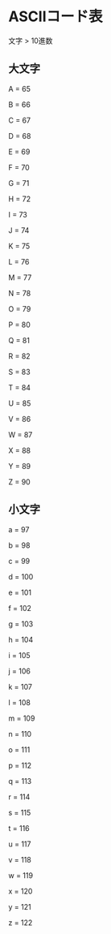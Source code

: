 # ASCIIコード表

文字 > 10進数

## 大文字

A = 65

B = 66

C = 67

D = 68

E = 69

F = 70

G = 71

H = 72

I = 73

J = 74

K = 75

L = 76

M = 77

N = 78

O = 79

P = 80

Q = 81

R = 82

S = 83

T = 84

U = 85

V = 86

W = 87

X = 88

Y = 89

Z = 90

## 小文字

a = 97

b = 98

c = 99

d = 100

e = 101

f = 102

g = 103

h = 104

i = 105

j = 106

k = 107

l = 108

m = 109

n = 110

o = 111

p = 112

q = 113

r = 114

s = 115

t = 116

u = 117

v = 118

w = 119

x = 120

y = 121

z = 122
